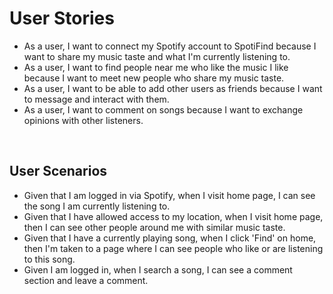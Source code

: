 # User Stories

- As a user, I want to connect my Spotify account to SpotiFind because I want to share my music taste and what I'm currently listening to.
- As a user, I want to find people near me who like the music I like because I want to meet new people who share my music taste.
- As a user, I want to be able to add other users as friends because I want to message and interact with them.
- As a user, I want to comment on songs because I want to exchange opinions with other listeners.

&nbsp;

## User Scenarios

- Given that I am logged in via Spotify, when I visit home page, I can see the song I am currently listening to.
- Given that I have allowed access to my location, when I visit home page, then I can see other people around me with similar music taste.
- Given that I have a currently playing song, when I click 'Find' on home, then I'm taken to a page where I can see people who like or are listening to this song.
- Given I am logged in, when I search a song, I can see a comment section and leave a comment.